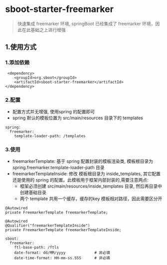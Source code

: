 # sboot-starter-freemarker
> 快速集成 freemarker 环境, springBoot 已经集成了 freemarker 环境，因此在此基础之上进行增强

## 1.使用方式

### 1.添加依赖

```
 <dependency>
    <groupId>org.sboot</groupId>
    <artifactId>sboot-starter-freemarker</artifactId>
</dependency>
```

### 2.配置
* 配置方式并无增强, 使用spring 的配置即可
* spring 默认的模板位置为 src/main/resources 目录下的 templates

```
spring:
  freemarker:
    template-loader-path: /templates
```

### 3.使用
* freemarkerTemplate: 基于 spring 配置封装的模板渲染类, 模板根目录为 spring.freemarker.template-loader-path 目录
* freemarkerTemplateInside: 修改 模板根目录为 inside_templates, 其它配置还是使用的 spring 的配置。此模板用于框架内部封装的,需要注意两点:
    * 框架必须创建 src/main/resources/inside_templates 目录, 然后再目录中创建基础目录
    * 两个 template 共用一个缓存，缓存的key 模板相对路径，因此需要区分开

```
@Autowired
private FreemarkerTemplate freemarkerTemplate;

@Autowired
@Qualifier("freemarkerTemplateInside")
private FreemarkerTemplate freemarkerTemplateInside;

```

```
sboot:
  freemarker:
    ftl-base-path: /ftls
    date-format: dd/MM/yyyy             # 非必填
    date-time-format: HH-mm-ss.SSS      # 非必填
```